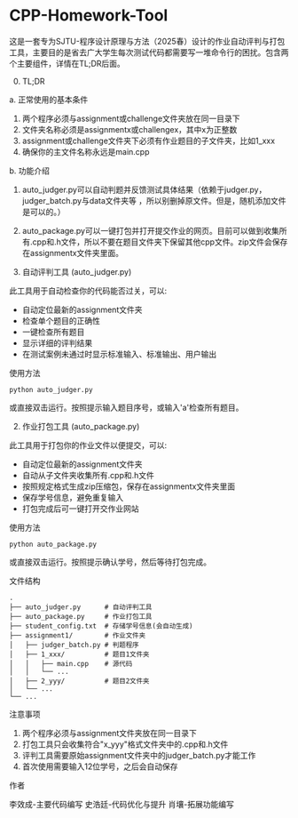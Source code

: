 # CPP-Homework-Tool

这是一套专为SJTU-程序设计原理与方法（2025春）设计的作业自动评判与打包工具，主要目的是省去广大学生每次测试代码都需要写一堆命令行的困扰。包含两个主要组件，详情在TL;DR后面。

0. TL;DR

a. 正常使用的基本条件

1. 两个程序必须与assignment或challenge文件夹放在同一目录下
2. 文件夹名称必须是assignmentx或challengex，其中x为正整数
3. assignment或challenge文件夹下必须有作业题目的子文件夹，比如1_xxx
4. 确保你的主文件名称永远是main.cpp

b. 功能介绍

1. auto_judger.py可以自动判题并反馈测试具体结果（依赖于judger.py，judger_batch.py与data文件夹等 ，所以别删掉原文件。但是，随机添加文件是可以的。）
2. auto_package.py可以一键打包并打开提交作业的网页。目前可以做到收集所有.cpp和.h文件，所以不要在题目文件夹下保留其他cpp文件。zip文件会保存在assignmentx文件夹里面。

1. 自动评判工具 (auto_judger.py)

此工具用于自动检查你的代码能否过关，可以:

- 自动定位最新的assignment文件夹
- 检查单个题目的正确性
- 一键检查所有题目
- 显示详细的评判结果
- 在测试案例未通过时显示标准输入、标准输出、用户输出

使用方法

    python auto_judger.py

或直接双击运行。按照提示输入题目序号，或输入'a'检查所有题目。

2. 作业打包工具 (auto_package.py)

此工具用于打包你的作业文件以便提交，可以:

- 自动定位最新的assignment文件夹
- 自动从子文件夹收集所有.cpp和.h文件
- 按照规定格式生成zip压缩包，保存在assignmentx文件夹里面
- 保存学号信息，避免重复输入
- 打包完成后可一键打开交作业网站

使用方法

    python auto_package.py

或直接双击运行。按照提示确认学号，然后等待打包完成。

文件结构

    .
    ├── auto_judger.py      # 自动评判工具
    ├── auto_package.py     # 作业打包工具
    ├── student_config.txt  # 存储学号信息(会自动生成)
    ├── assignment1/        # 作业文件夹
    │   ├── judger_batch.py # 判题程序
    │   ├── 1_xxx/          # 题目1文件夹
    │   │   ├── main.cpp    # 源代码
    │   │   └── ...
    │   ├── 2_yyy/          # 题目2文件夹
    │   └── ...
    └── ...

注意事项

1. 两个程序必须与assignment文件夹放在同一目录下
2. 打包工具只会收集符合"x_yyy"格式文件夹中的.cpp和.h文件
3. 评判工具需要原始assignment文件夹中的judger_batch.py才能工作
4. 首次使用需要输入12位学号，之后会自动保存

作者

李效成-主要代码编写
史浩廷-代码优化与提升
肖壤-拓展功能编写


